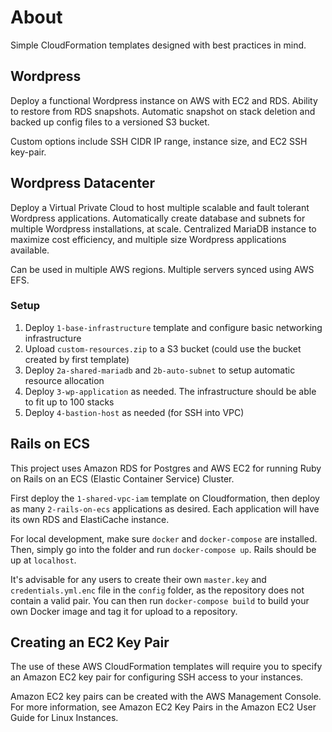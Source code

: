 # About

Simple CloudFormation templates designed with best practices in mind.

## Wordpress

Deploy a functional Wordpress instance on AWS with EC2 and RDS. Ability to restore from RDS snapshots. Automatic snapshot on stack deletion and backed up config files to a versioned S3 bucket.

Custom options include SSH CIDR IP range, instance size, and EC2 SSH key-pair.

## Wordpress Datacenter

Deploy a Virtual Private Cloud to host multiple scalable and fault tolerant Wordpress applications. Automatically create database and subnets for multiple Wordpress installations, at scale. Centralized MariaDB instance to maximize cost efficiency, and multiple size Wordpress applications available.

Can be used in multiple AWS regions. Multiple servers synced using AWS EFS.

### Setup

1. Deploy `1-base-infrastructure` template and configure basic networking infrastructure
2. Upload `custom-resources.zip` to a S3 bucket (could use the bucket created by first template)
3. Deploy `2a-shared-mariadb` and `2b-auto-subnet` to setup automatic resource allocation
4. Deploy `3-wp-application` as needed. The infrastructure should be able to fit up to 100 stacks
5. Deploy `4-bastion-host` as needed (for SSH into VPC)

## Rails on ECS

This project uses Amazon RDS for Postgres and AWS EC2 for running Ruby on Rails on an ECS (Elastic Container Service) Cluster.

First deploy the `1-shared-vpc-iam` template on Cloudformation, then deploy as many `2-rails-on-ecs` applications as desired. Each application will have its own RDS and ElastiCache instance.

For local development, make sure `docker` and `docker-compose` are installed. Then, simply go into the folder and run `docker-compose up`. Rails should be up at `localhost`.

It's advisable for any users to create their own `master.key` and `credentials.yml.enc` file in the `config` folder, as the repository does not contain a valid pair. You can then run `docker-compose build` to build your own Docker image and tag it for upload to a repository.

## Creating an EC2 Key Pair

The use of these AWS CloudFormation templates will require you to specify an Amazon EC2 key pair for configuring SSH access to your instances.

Amazon EC2 key pairs can be created with the AWS Management Console. For more information, see Amazon EC2 Key Pairs in the Amazon EC2 User Guide for Linux Instances.
